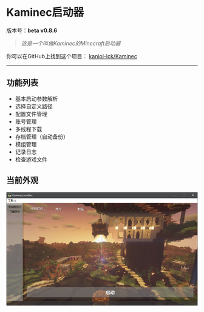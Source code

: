# Kaminec启动器

版本号：**beta v0.8.6**

> *这是一个叫做Kaminec的Minecraft启动器*

你可以在GitHub上找到这个项目： [kaniol-lck/Kaminec](www.github.com/kaniol-lck/kaminec)

------

## 功能列表

- 基本启动参数解析
- 选择自定义路径
- 配置文件管理
- 账号管理
- 多线程下载
- 存档管理（自动备份）
- 模组管理
- 记录日志
- 检查游戏文件


## 当前外观

![](images/main_window_zh_CN.png)